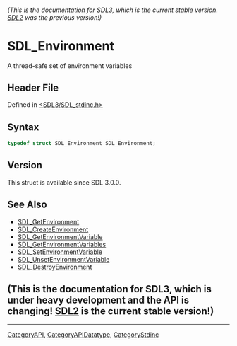 ###### (This is the documentation for SDL3, which is the current stable version. [SDL2](https://wiki.libsdl.org/SDL2/) was the previous version!)
# SDL_Environment

A thread-safe set of environment variables

## Header File

Defined in [<SDL3/SDL_stdinc.h>](https://github.com/libsdl-org/SDL/blob/main/include/SDL3/SDL_stdinc.h)

## Syntax

```c
typedef struct SDL_Environment SDL_Environment;
```

## Version

This struct is available since SDL 3.0.0.

## See Also

- [SDL_GetEnvironment](SDL_GetEnvironment)
- [SDL_CreateEnvironment](SDL_CreateEnvironment)
- [SDL_GetEnvironmentVariable](SDL_GetEnvironmentVariable)
- [SDL_GetEnvironmentVariables](SDL_GetEnvironmentVariables)
- [SDL_SetEnvironmentVariable](SDL_SetEnvironmentVariable)
- [SDL_UnsetEnvironmentVariable](SDL_UnsetEnvironmentVariable)
- [SDL_DestroyEnvironment](SDL_DestroyEnvironment)


## (This is the documentation for SDL3, which is under heavy development and the API is changing! [SDL2](https://wiki.libsdl.org/SDL2/) is the current stable version!)



----
[CategoryAPI](CategoryAPI), [CategoryAPIDatatype](CategoryAPIDatatype), [CategoryStdinc](CategoryStdinc)

